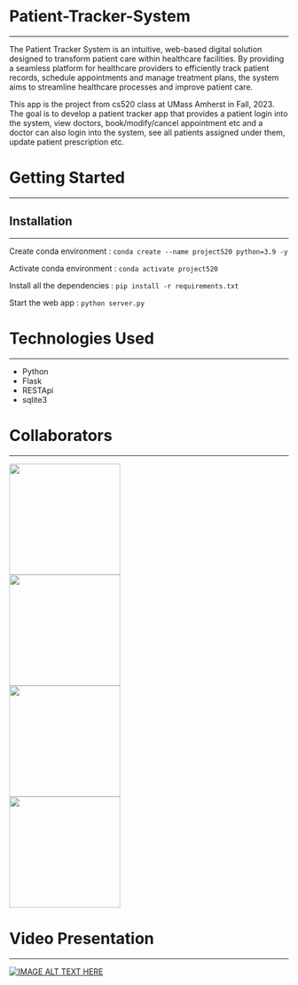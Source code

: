 # Patient-Tracker-System
-------------------------------------
The Patient Tracker System is an intuitive, web-based digital solution designed to transform patient care within healthcare facilities. By providing a seamless platform for healthcare providers to efficiently track patient records, schedule appointments and manage treatment plans, the system aims to streamline healthcare processes and improve patient care.

This app is the project from cs520 class at UMass Amherst in Fall, 2023. The goal is to develop a patient tracker app that provides a patient login into the system, view doctors, book/modify/cancel appointment etc and a doctor can also login into the system, see all patients assigned under them, update patient prescription etc.

# Getting Started
---------------------------------------
## Installation
---------------------------------------
Create conda environment :
```conda create --name project520 python=3.9 -y```

Activate conda environment : 
```conda activate project520```

Install all the dependencies :
```pip install -r requirements.txt```

Start the web app :
```python server.py```


# Technologies Used
---------------------------------------
* Python
* Flask
* RESTApi
* sqlite3


# Collaborators
---------------------------------------
<a href="https://github.com/eshag06">
  <img src="https://github.com/eshag06.png" position="relative" width="200px" height="200px" />
</a>
<br />
<a href="https://github.com/IlMinCho">
  <img src="https://github.com/IlMinCho.png" position="relative" width="200px" height="200px"/>
</a>
<br />
<a href="https://github.com/Msushi">
  <img src="https://github.com/Msushi.png" position="relative" width="200px" height="200px"/>
</a>
<br />
<a href="https://github.com/kunalkumar168">
  <img src="https://github.com/kunalkumar168.png" position="relative" width="200px" height="200px"/>
</a>

# Video Presentation
---------------------------------------
[![IMAGE ALT TEXT HERE](https://i.imgur.com/JKhsccQ.png)](https://www.youtube.com/watch?v=NbTXy1f2K1o?si=rkL0PlORG5PoARrs)

